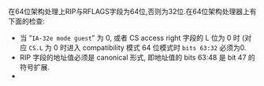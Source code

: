 
在64位架构处理上RIP与RFLAGS字段为64位,否则为32位.在64位架构处理器上有下面的检查:

* 当 “`IA-32e mode guest`” 为 0, 或者 CS access right 字段的 L 位为 0 时 (对应 `CS.L` 为 0 时进入 compatibility 模式 64 位模式时 `bits 63:32` 必须为0.
* RIP 字段的地址值必须是 canonical 形式, 即地址值的 bits 63:48 是 bit 47 的符号扩展.
* 